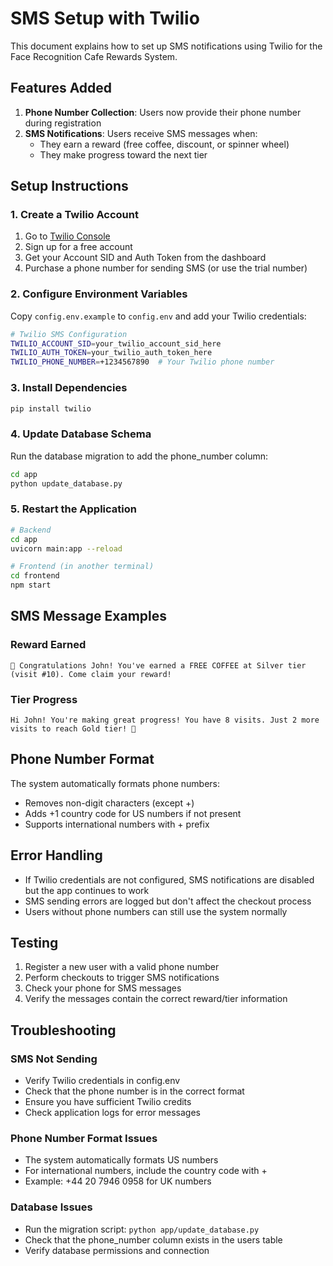 # SMS Setup with Twilio

This document explains how to set up SMS notifications using Twilio for the Face Recognition Cafe Rewards System.

## Features Added

1. **Phone Number Collection**: Users now provide their phone number during registration
2. **SMS Notifications**: Users receive SMS messages when:
   - They earn a reward (free coffee, discount, or spinner wheel)
   - They make progress toward the next tier

## Setup Instructions

### 1. Create a Twilio Account

1. Go to [Twilio Console](https://console.twilio.com/)
2. Sign up for a free account
3. Get your Account SID and Auth Token from the dashboard
4. Purchase a phone number for sending SMS (or use the trial number)

### 2. Configure Environment Variables

Copy `config.env.example` to `config.env` and add your Twilio credentials:

```bash
# Twilio SMS Configuration
TWILIO_ACCOUNT_SID=your_twilio_account_sid_here
TWILIO_AUTH_TOKEN=your_twilio_auth_token_here
TWILIO_PHONE_NUMBER=+1234567890  # Your Twilio phone number
```

### 3. Install Dependencies

```bash
pip install twilio
```

### 4. Update Database Schema

Run the database migration to add the phone_number column:

```bash
cd app
python update_database.py
```

### 5. Restart the Application

```bash
# Backend
cd app
uvicorn main:app --reload

# Frontend (in another terminal)
cd frontend
npm start
```

## SMS Message Examples

### Reward Earned
```
🎉 Congratulations John! You've earned a FREE COFFEE at Silver tier (visit #10). Come claim your reward!
```

### Tier Progress
```
Hi John! You're making great progress! You have 8 visits. Just 2 more visits to reach Gold tier! 🚀
```

## Phone Number Format

The system automatically formats phone numbers:
- Removes non-digit characters (except +)
- Adds +1 country code for US numbers if not present
- Supports international numbers with + prefix

## Error Handling

- If Twilio credentials are not configured, SMS notifications are disabled but the app continues to work
- SMS sending errors are logged but don't affect the checkout process
- Users without phone numbers can still use the system normally

## Testing

1. Register a new user with a valid phone number
2. Perform checkouts to trigger SMS notifications
3. Check your phone for SMS messages
4. Verify the messages contain the correct reward/tier information

## Troubleshooting

### SMS Not Sending
- Verify Twilio credentials in config.env
- Check that the phone number is in the correct format
- Ensure you have sufficient Twilio credits
- Check application logs for error messages

### Phone Number Format Issues
- The system automatically formats US numbers
- For international numbers, include the country code with +
- Example: +44 20 7946 0958 for UK numbers

### Database Issues
- Run the migration script: `python app/update_database.py`
- Check that the phone_number column exists in the users table
- Verify database permissions and connection
